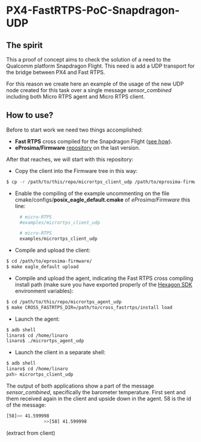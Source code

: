 # PX4-FastRTPS-PoC-Snapdragon-UDP

## The spirit

This a proof of concept aims to check the solution of a need to the Qualcomm platform Snapdragon Flight. This need is add a UDP transport for the bridge between PX4 and Fast RTPS.

For this reason we create here an example of the usage of the new UDP node created for this task over a single message *sensor_combined* including both Micro RTPS agent and Micro RTPS client.

## How to use?

Before to start work we need two things accomplished:

  - **Fast RTPS** cross compiled for the Snapdragon Flight ([see how](https://github.com/ATLFlight/cross_fastrtps)).
  - **eProsima/Firmware** [repository](https://github.com/eProsima/Firmware) on the last version.

After that reaches, we will start with this repository:

  - Copy the client into the Firmware tree in this way:

  ```sh
  $ cp -r /path/to/this/repo/micrortps_client_udp /path/to/eprosima-firmware/src/examples/
  ```
  - Enable the compiling of the example uncommenting on the file cmake/configs/**posix_eagle_default.cmake** of *eProsima/Firmware* this line:

  ```sh
       # micro-RTPS
       #examples/micrortps_client_udp
  ```
  ```sh
       # micro-RTPS
       examples/micrortps_client_udp
  ```
  - Compile and upload the client:

  ```sh
  $ cd /path/to/eprosima-firmware/
  $ make eagle_default upload
  ```
  - Compile and upload the agent, indicating the Fast RTPS cross compiling install path (make sure you have exported properly of the [Hexagon SDK](https://github.com/ATLFlight/cross_toolchain/blob/master/README.md) environment variables):

  ```sh
  $ cd /path/to/this/repo/micrortps_agent_udp
  $ make CROSS_FASTRTPS_DIR=/path/to/cross_fastrtps/install load
  ```
  - Launch the agent:

  ```sh
  $ adb shell
  linaro$ cd /home/linaro
  linaro$ ./micrortps_agent_udp
  ```

  - Launch the client in a separate shell:

  ```sh
  $ adb shell
  linaro$ cd /home/linaro
  pxh> micrortps_client_udp
  ```

The output of both applications show a part of the message *sensor_combined*, specifically the barometer temperature. First sent and them received again in the client and upside down in the agent. 58 is the id of the message:

  ```sh
  [58]>> 41.599998
                >>[58] 41.599998
  ```
  (extract from client)
